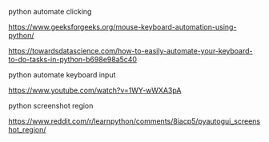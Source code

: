 python automate clicking

https://www.geeksforgeeks.org/mouse-keyboard-automation-using-python/

https://towardsdatascience.com/how-to-easily-automate-your-keyboard-to-do-tasks-in-python-b698e98a5c40

python automate keyboard input

https://www.youtube.com/watch?v=1WY-wWXA3pA

python screenshot region

https://www.reddit.com/r/learnpython/comments/8iacp5/pyautogui_screenshot_region/
